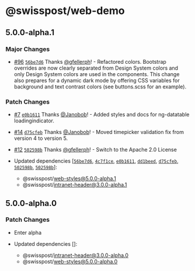 # @swisspost/web-demo

## 5.0.0-alpha.1

### Major Changes

- [#96](https://github.com/swisspost/common-web-frontend/pull/96) [`56be7d6`](https://github.com/swisspost/common-web-frontend/commit/56be7d64a6a5a2810d830f6fb4307584a0cebff1) Thanks [@gfellerph](https://github.com/gfellerph)! - Refactored colors. Bootstrap overrides are now clearly separated from Design System colors and only Design System colors are used in the components. This change also prepares for a dynamic dark mode by offering CSS variables for background and text contrast colors (see buttons.scss for an example).

### Patch Changes

- [#7](https://github.com/swisspost/common-web-frontend/pull/7) [`e0b1611`](https://github.com/swisspost/common-web-frontend/commit/e0b1611ec260a173cebeb985d2b992534a62de1f) Thanks [@Janobob](https://github.com/Janobob)! - Added styles and docs for ng-datatable loadingindicator.

* [#14](https://github.com/swisspost/common-web-frontend/pull/14) [`d75cfeb`](https://github.com/swisspost/common-web-frontend/commit/d75cfeb5f1d8add639216a7a842f60f6c277be70) Thanks [@Janobob](https://github.com/Janobob)! - Moved timepicker validation fix from version 4 to version 5.

- [#12](https://github.com/swisspost/common-web-frontend/pull/12) [`502598b`](https://github.com/swisspost/common-web-frontend/commit/502598b70994c30f98165c831e8a8bc04f2e5ea1) Thanks [@gfellerph](https://github.com/gfellerph)! - Switch to the Apache 2.0 License

- Updated dependencies [[`56be7d6`](https://github.com/swisspost/common-web-frontend/commit/56be7d64a6a5a2810d830f6fb4307584a0cebff1), [`4c7f1ce`](https://github.com/swisspost/common-web-frontend/commit/4c7f1ceaab68f72f97f1c0bc8e3eb83dadbe848d), [`e0b1611`](https://github.com/swisspost/common-web-frontend/commit/e0b1611ec260a173cebeb985d2b992534a62de1f), [`dd1beed`](https://github.com/swisspost/common-web-frontend/commit/dd1beed80186a3fac80cd072f8c3d7c67eaa2bd2), [`d75cfeb`](https://github.com/swisspost/common-web-frontend/commit/d75cfeb5f1d8add639216a7a842f60f6c277be70), [`502598b`](https://github.com/swisspost/common-web-frontend/commit/502598b70994c30f98165c831e8a8bc04f2e5ea1), [`502598b`](https://github.com/swisspost/common-web-frontend/commit/502598b70994c30f98165c831e8a8bc04f2e5ea1)]:
  - @swisspost/web-styles@5.0.0-alpha.1
  - @swisspost/intranet-header@3.0.0-alpha.1

## 5.0.0-alpha.0

### Patch Changes

- Enter alpha

- Updated dependencies []:
  - @swisspost/intranet-header@3.0.0-alpha.0
  - @swisspost/web-styles@5.0.0-alpha.0

